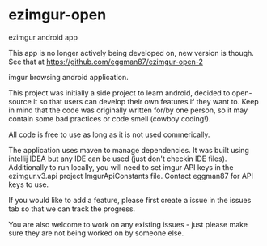 ezimgur-open
============

ezimgur android app 

This app is no longer actively being developed on, new version is though. See that at https://github.com/eggman87/ezimgur-open-2 

imgur browsing android application. 

This project was initially a side project to learn android, decided to open-source it so that users can develop their own features if they want to. Keep in mind that the code was originally written for/by one person, so it may contain some bad practices or code smell (cowboy coding!).

All code is free to use as long as it is not used commerically. 

The application uses maven to manage dependencies. It was built using intellij IDEA but any IDE can be used (just don't checkin IDE files). Additionally to run locally, you will need to set imgur API keys in the ezimgur.v3.api project ImgurApiConstants file. Contact eggman87 for API keys to use.

If you would like to add a feature, please first create a issue in the issues tab so that we can track the progress.

You are also welcome to work on any existing issues - just please make sure they are not being worked on by someone else.
